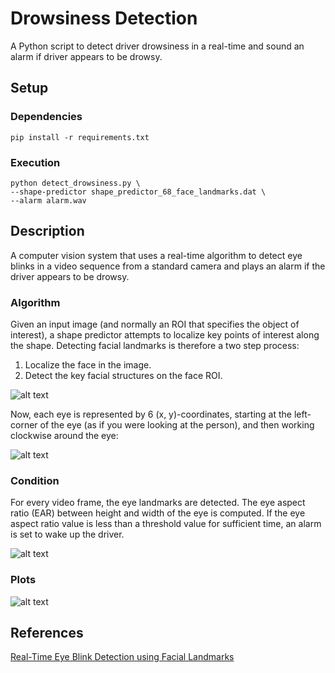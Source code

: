 # Drowsiness Detection
A Python script to detect driver drowsiness in a real-time and sound an alarm if driver appears to be drowsy.

## Setup

### Dependencies
```Linux
pip install -r requirements.txt
```

### Execution
```Linux
python detect_drowsiness.py \
--shape-predictor shape_predictor_68_face_landmarks.dat \
--alarm alarm.wav
```

## Description
A computer vision system that uses a real-time algorithm to detect eye blinks in a video sequence from a standard camera and plays an alarm if the driver appears to be drowsy.

### Algorithm
Given an input image (and normally an ROI that specifies the object of interest), a shape predictor attempts to localize key points of interest along the shape.
Detecting facial landmarks is therefore a two step process:

1. Localize the face in the image.
2. Detect the key facial structures on the face ROI.

![alt text](https://github.com/TheNsBhasin/Drowsiness_Detection/blob/master/facial_landmarks_68markup-768x619.jpg "Facial landmarks")

Now, each eye is represented by 6 (x, y)-coordinates, starting at the left-corner of the eye (as if you were looking at the person), and then working clockwise around the eye:

![alt text](https://github.com/TheNsBhasin/Drowsiness_Detection/blob/master/eye_landmark.jpg "Eye Landmarks")

### Condition
For every video frame, the eye landmarks are detected. The eye aspect ratio (EAR) between height and width of the eye is computed. If the eye aspect ratio value is less than a threshold value for sufficient time, an alarm is set to wake up the driver.

![alt text](https://github.com/TheNsBhasin/Drowsiness_Detection/blob/master/EAR.png "EAR")

### Plots
![alt text](https://github.com/TheNsBhasin/Drowsiness_Detection/blob/master/blink_detection_plot.jpg "Blink detection plot")


## References
[Real-Time Eye Blink Detection using Facial Landmarks](http://vision.fe.uni-lj.si/cvww2016/proceedings/papers/05.pdf)

